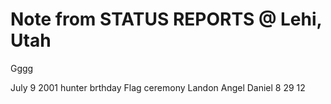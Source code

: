 # Note from STATUS REPORTS @ Lehi, Utah

Gggg

July 9 2001 hunter brthday
Flag ceremony
Landon
Angel
Daniel
8 29 12

